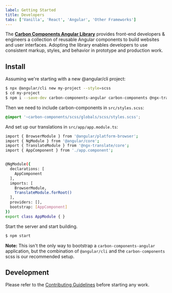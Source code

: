 ```yaml
---
label: Getting Started
title: Developers
tabs: ['Vanilla', 'React', 'Angular', 'Other Frameworks']
---
```


<page-intro>The **[Carbon Components Angular Library](http://angular.carbondesignsystem.com/)** provides front-end developers & engineers a collection of reusable Angular components to build websites and user interfaces. Adopting the library enables developers to use consistent markup, styles, and behavior in prototype and production work.</page-intro>

## Install

Assuming we're starting with a new @angular/cli project:

```sh
$ npx @angular/cli new my-project --style=scss
$ cd my-project
$ npm i --save-dev carbon-components-angular carbon-components @ngx-translate/core
```

Then we need to include carbon-components in `src/styles.scss`:

```scss
@import '~carbon-components/scss/globals/scss/styles.scss';
```

And set up our translations in `src/app/app.module.ts`:

```sh
import { BrowserModule } from '@angular/platform-browser';
import { NgModule } from '@angular/core';
import { TranslateModule } from '@ngx-translate/core';
import { AppComponent } from './app.component';


@NgModule({
  declarations: [
    AppComponent
  ],
  imports: [
	BrowserModule,
	TranslateModule.forRoot()
  ],
  providers: [],
  bootstrap: [AppComponent]
})
export class AppModule { }
```

Start the server and start building.

```sh
$ npm start
```

**Note:** This isn't the only way to bootstrap a `carbon-components-angular` application, but the combination of `@angular/cli` and the `carbon-components` scss is our recommended setup.

## Development

Please refer to the [Contributing Guidelines](https://github.com/IBM/carbon-components-angular/blob/master/README.md#contributing) before starting any work.
